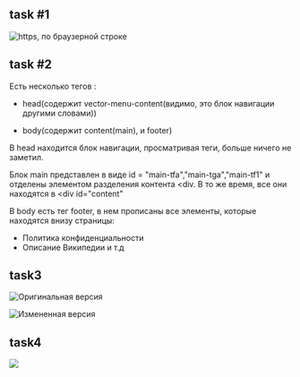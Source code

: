 ## task #1

![https, по браузерной строке](Web_intro\hw1\Screenshot_1.png)

## task #2

Есть несколько тегов : 

- head(содержит vector-menu-content(видимо, это блок навигации другими словами))

- body(содержит content(main), и footer)

В head находится блок навигации, просматривая теги, больше ничего не заметил.

Блок main представлен в виде id = "main-tfa","main-tga","main-tf1" и отделены элементом разделения контента <div. В то же время, все они находятся в <div id="content" 

В body есть тег footer, в нем прописаны все элементы, которые находятся внизу страницы:
- Политика конфиденциальности
- Описание Википедии и т.д



## task3

![Оригинальная версия](Web_intro\hw1\3_before.png)

![Измененная версия](Web_intro\hw1\3_after.png)

## task4

![](Web_intro\hw1\4_proto.png)